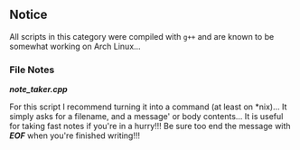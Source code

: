 ## Notice
All scripts in this category were compiled with `g++` and are known to be somewhat working on Arch Linux...

### File Notes

***note_taker.cpp***

For this script I recommend turning it into a command (at least on *nix)... It simply asks for a filename, and a message' or body contents... It is useful for taking fast notes if you're in a hurry!!! Be sure too end the message with ***EOF*** when you're finished writing!!!
